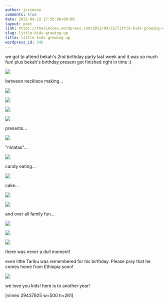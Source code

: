 ```yaml
---
author: jcsimcoe
comments: true
date: 2011-09-22 17:56:00+00:00
layout: post
link: https://thesimcoes.wordpress.com/2011/09/22/little-kids-growing-up/
slug: little-kids-growing-up
title: little kids growing up
wordpress_id: 345
---
```


we got to attend bekah's 2nd birthday party last week and it was so much fun! plus bekah's birthday present got finished right in time :)




![](/public/assets/tumblr_lrw0bgff231qb8l8q.jpg)




between necklace making…




![](/public/assets/tumblr_lrw0bwaE1N1qb8l8q.jpg)




![](/public/assets/tumblr_lrw0c5JoWb1qb8l8q.jpg)




![](/public/assets/tumblr_lrw0cgvhp01qb8l8q.jpg)




![](/public/assets/tumblr_lrw0crbMlu1qb8l8q.jpg)




presents…




![](/public/assets/tumblr_lrw0k84b3z1qb8l8q.jpg)




"ninatas"…




![](/public/assets/tumblr_lrw0dq4PFP1qb8l8q.jpg)




candy eating…




![](/public/assets/tumblr_lrw0eo0Dgu1qb8l8q.jpg)




cake…




![](/public/assets/tumblr_lrw0l2qYOo1qb8l8q.jpg)




![](/public/assets/tumblr_lrw0nfA5gs1qb8l8q.jpg)




and over all family fun…




![](/public/assets/tumblr_lrw0m4ufuI1qb8l8q.jpg)




![](/public/assets/tumblr_lrw0mjx0yg1qb8l8q.jpg)




![](/public/assets/tumblr_lrw0o2GccD1qb8l8q.jpg)




there was never a dull moment!




even little Tariku was remembered for his birthday. Please pray that he comes home from Ethiopia soon!




![](/public/assets/tumblr_lrw0q35Kvl1qb8l8q.jpg)




we love you kids! here is to another year!




[vimeo 29437925 w=500 h=281]
